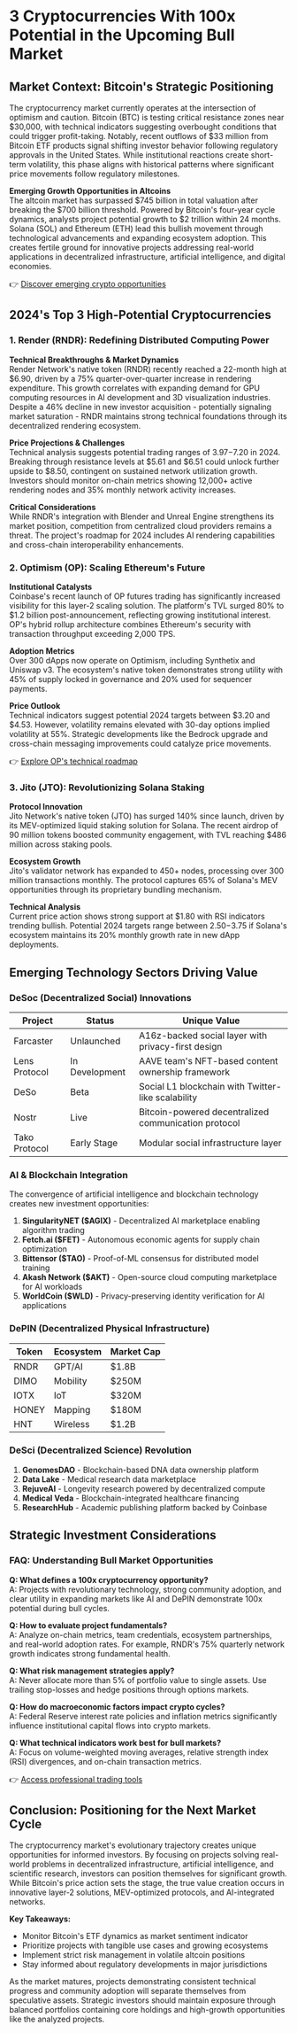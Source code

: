 # 3 Cryptocurrencies With 100x Potential in the Upcoming Bull Market

## Market Context: Bitcoin's Strategic Positioning

The cryptocurrency market currently operates at the intersection of optimism and caution. Bitcoin (BTC) is testing critical resistance zones near $30,000, with technical indicators suggesting overbought conditions that could trigger profit-taking. Notably, recent outflows of $33 million from Bitcoin ETF products signal shifting investor behavior following regulatory approvals in the United States. While institutional reactions create short-term volatility, this phase aligns with historical patterns where significant price movements follow regulatory milestones.

**Emerging Growth Opportunities in Altcoins**  
The altcoin market has surpassed $745 billion in total valuation after breaking the $700 billion threshold. Powered by Bitcoin's four-year cycle dynamics, analysts project potential growth to $2 trillion within 24 months. Solana (SOL) and Ethereum (ETH) lead this bullish movement through technological advancements and expanding ecosystem adoption. This creates fertile ground for innovative projects addressing real-world applications in decentralized infrastructure, artificial intelligence, and digital economies.

👉 [Discover emerging crypto opportunities](https://bit.ly/okx-bonus)

## 2024's Top 3 High-Potential Cryptocurrencies

### 1. Render (RNDR): Redefining Distributed Computing Power

**Technical Breakthroughs & Market Dynamics**  
Render Network's native token (RNDR) recently reached a 22-month high at $6.90, driven by a 75% quarter-over-quarter increase in rendering expenditure. This growth correlates with expanding demand for GPU computing resources in AI development and 3D visualization industries. Despite a 46% decline in new investor acquisition - potentially signaling market saturation - RNDR maintains strong technical foundations through its decentralized rendering ecosystem.

**Price Projections & Challenges**  
Technical analysis suggests potential trading ranges of $3.97-$7.20 in 2024. Breaking through resistance levels at $5.61 and $6.51 could unlock further upside to $8.50, contingent on sustained network utilization growth. Investors should monitor on-chain metrics showing 12,000+ active rendering nodes and 35% monthly network activity increases.

**Critical Considerations**  
While RNDR's integration with Blender and Unreal Engine strengthens its market position, competition from centralized cloud providers remains a threat. The project's roadmap for 2024 includes AI rendering capabilities and cross-chain interoperability enhancements.

### 2. Optimism (OP): Scaling Ethereum's Future

**Institutional Catalysts**  
Coinbase's recent launch of OP futures trading has significantly increased visibility for this layer-2 scaling solution. The platform's TVL surged 80% to $1.2 billion post-announcement, reflecting growing institutional interest. OP's hybrid rollup architecture combines Ethereum's security with transaction throughput exceeding 2,000 TPS.

**Adoption Metrics**  
Over 300 dApps now operate on Optimism, including Synthetix and Uniswap v3. The ecosystem's native token demonstrates strong utility with 45% of supply locked in governance and 20% used for sequencer payments.

**Price Outlook**  
Technical indicators suggest potential 2024 targets between $3.20 and $4.53. However, volatility remains elevated with 30-day options implied volatility at 55%. Strategic developments like the Bedrock upgrade and cross-chain messaging improvements could catalyze price movements.

👉 [Explore OP's technical roadmap](https://bit.ly/okx-bonus)

### 3. Jito (JTO): Revolutionizing Solana Staking

**Protocol Innovation**  
Jito Network's native token (JTO) has surged 140% since launch, driven by its MEV-optimized liquid staking solution for Solana. The recent airdrop of 90 million tokens boosted community engagement, with TVL reaching $486 million across staking pools.

**Ecosystem Growth**  
Jito's validator network has expanded to 450+ nodes, processing over 300 million transactions monthly. The protocol captures 65% of Solana's MEV opportunities through its proprietary bundling mechanism.

**Technical Analysis**  
Current price action shows strong support at $1.80 with RSI indicators trending bullish. Potential 2024 targets range between $2.50-$3.75 if Solana's ecosystem maintains its 20% monthly growth rate in new dApp deployments.

## Emerging Technology Sectors Driving Value

### DeSoc (Decentralized Social) Innovations

| Project | Status | Unique Value |
|--------|--------|--------------|
| Farcaster | Unlaunched | A16z-backed social layer with privacy-first design |
| Lens Protocol | In Development | AAVE team's NFT-based content ownership framework |
| DeSo | Beta | Social L1 blockchain with Twitter-like scalability |
| Nostr | Live | Bitcoin-powered decentralized communication protocol |
| Tako Protocol | Early Stage | Modular social infrastructure layer |

### AI & Blockchain Integration

The convergence of artificial intelligence and blockchain technology creates new investment opportunities:

1. **SingularityNET ($AGIX)** - Decentralized AI marketplace enabling algorithm trading
2. **Fetch.ai ($FET)** - Autonomous economic agents for supply chain optimization
3. **Bittensor ($TAO)** - Proof-of-ML consensus for distributed model training
4. **Akash Network ($AKT)** - Open-source cloud computing marketplace for AI workloads
5. **WorldCoin ($WLD)** - Privacy-preserving identity verification for AI applications

### DePIN (Decentralized Physical Infrastructure)

| Token | Ecosystem | Market Cap |
|-------|-----------|------------|
| RNDR | GPT/AI | $1.8B |
| DIMO | Mobility | $250M |
| IOTX | IoT | $320M |
| HONEY | Mapping | $180M |
| HNT | Wireless | $1.2B |

### DeSci (Decentralized Science) Revolution

1. **GenomesDAO** - Blockchain-based DNA data ownership platform
2. **Data Lake** - Medical research data marketplace
3. **RejuveAI** - Longevity research powered by decentralized compute
4. **Medical Veda** - Blockchain-integrated healthcare financing
5. **ResearchHub** - Academic publishing platform backed by Coinbase

## Strategic Investment Considerations

### FAQ: Understanding Bull Market Opportunities

**Q: What defines a 100x cryptocurrency opportunity?**  
A: Projects with revolutionary technology, strong community adoption, and clear utility in expanding markets like AI and DePIN demonstrate 100x potential during bull cycles.

**Q: How to evaluate project fundamentals?**  
A: Analyze on-chain metrics, team credentials, ecosystem partnerships, and real-world adoption rates. For example, RNDR's 75% quarterly network growth indicates strong fundamental health.

**Q: What risk management strategies apply?**  
A: Never allocate more than 5% of portfolio value to single assets. Use trailing stop-losses and hedge positions through options markets.

**Q: How do macroeconomic factors impact crypto cycles?**  
A: Federal Reserve interest rate policies and inflation metrics significantly influence institutional capital flows into crypto markets.

**Q: What technical indicators work best for bull markets?**  
A: Focus on volume-weighted moving averages, relative strength index (RSI) divergences, and on-chain transaction metrics.

👉 [Access professional trading tools](https://bit.ly/okx-bonus)

## Conclusion: Positioning for the Next Market Cycle

The cryptocurrency market's evolutionary trajectory creates unique opportunities for informed investors. By focusing on projects solving real-world problems in decentralized infrastructure, artificial intelligence, and scientific research, investors can position themselves for significant growth. While Bitcoin's price action sets the stage, the true value creation occurs in innovative layer-2 solutions, MEV-optimized protocols, and AI-integrated networks.

**Key Takeaways:**
- Monitor Bitcoin's ETF dynamics as market sentiment indicator
- Prioritize projects with tangible use cases and growing ecosystems
- Implement strict risk management in volatile altcoin positions
- Stay informed about regulatory developments in major jurisdictions

As the market matures, projects demonstrating consistent technical progress and community adoption will separate themselves from speculative assets. Strategic investors should maintain exposure through balanced portfolios containing core holdings and high-growth opportunities like the analyzed projects.